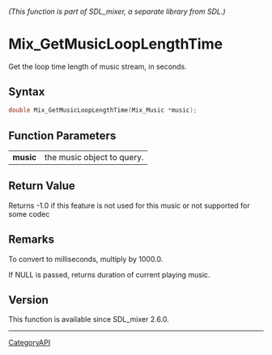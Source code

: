 ###### (This function is part of SDL_mixer, a separate library from SDL.)
# Mix_GetMusicLoopLengthTime

Get the loop time length of music stream, in seconds.

## Syntax

```c
double Mix_GetMusicLoopLengthTime(Mix_Music *music);

```

## Function Parameters

|               |                            |
| ------------- | -------------------------- |
| **music**     | the music object to query. |

## Return Value

Returns -1.0 if this feature is not used for this music or not supported
for some codec

## Remarks

To convert to milliseconds, multiply by 1000.0.

If NULL is passed, returns duration of current playing music.

## Version

This function is available since SDL_mixer 2.6.0.

----
[CategoryAPI](CategoryAPI)

